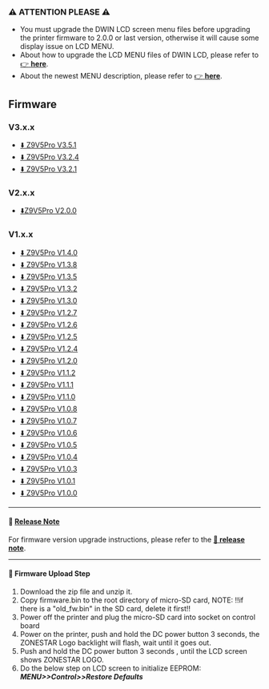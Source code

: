 ### :warning: ATTENTION PLEASE :warning: 
- You must upgrade the DWIN LCD screen menu files before upgrading the printer firmware to 2.0.0 or last version, otherwise it will cause some display issue on LCD MENU. 
- About how to upgrade the LCD MENU files of DWIN LCD, please refer to [:point_right: **here**](https://github.com/ZONESTAR3D/Upgrade-kit-guide/tree/main/TFT-LCD/LCD-DWIN).
- About the newest MENU description, please refer to  [:point_right: **here**](https://github.com/ZONESTAR3D/Upgrade-kit-guide/blob/main/TFT-LCD/LCD-DWIN/user_guide/readme.md).


## Firmware
### V3.x.x
- [:arrow_down: Z9V5Pro V3.5.1](./Z9V5Pro_V3_5_1.zip)
- [:arrow_down: Z9V5Pro V3.2.4](./Z9V5Pro_V3_2_4.zip)
- [:arrow_down: Z9V5Pro V3.2.1](./Z9V5Pro_V3_2_1.zip)
### V2.x.x
- [:arrow_down:Z9V5Pro V2.0.0](./Z9V5Pro_V2_0_0.zip)
### V1.x.x
- [:arrow_down: Z9V5Pro V1.4.0](./Z9V5Pro_V1_4_0.zip)
- [:arrow_down: Z9V5Pro V1.3.8](./Z9V5Pro_V1_3_8.zip)
- [:arrow_down: Z9V5Pro V1.3.5](./Z9V5Pro_V1_3_5.zip)
- [:arrow_down: Z9V5Pro V1.3.2](./Z9V5Pro_V1_3_2.zip)
- [:arrow_down: Z9V5Pro V1.3.0](./Z9V5Pro_V1_3_0.zip)
- [:arrow_down: Z9V5Pro V1.2.7](./Z9V5Pro_V1_2_7.zip)
- [:arrow_down: Z9V5Pro V1.2.6](./Z9V5Pro_V1_2_6.zip)
- [:arrow_down: Z9V5Pro V1.2.5](./Z9V5Pro_V1_2_5.zip)
- [:arrow_down: Z9V5Pro V1.2.4](./Z9V5Pro_V1_2_4.zip)
- [:arrow_down: Z9V5Pro V1.2.0](./Z9V5Pro_V1_2_0.zip)
- [:arrow_down: Z9V5Pro V1.1.2](./Z9V5Pro_V1_1_2.zip)
- [:arrow_down: Z9V5Pro V1.1.1](./Z9V5Pro_V1_1_1.zip)
- [:arrow_down: Z9V5Pro V1.1.0](./Z9V5Pro_V1_1_0.zip)
- [:arrow_down: Z9V5Pro V1.0.8](./Z9V5Pro_V1_0_8.zip)
- [:arrow_down: Z9V5Pro V1.0.7](./Z9V5Pro_V1_0_7.zip)
- [:arrow_down: Z9V5Pro V1.0.6](./Z9V5Pro_V1_0_6.zip)
- [:arrow_down: Z9V5Pro V1.0.5](./Z9V5Pro_V1_0_5.zip)
- [:arrow_down: Z9V5Pro V1.0.4](./Z9V5Pro_V1_0_4.zip)
- [:arrow_down: Z9V5Pro V1.0.3](./Z9V5Pro_V1_0_3.zip)
- [:arrow_down: Z9V5Pro V1.0.1](./Z9V5Pro_V1_0_1.zip)
- [:arrow_down: Z9V5Pro V1.0.0](./Z9V5Pro_V1_0_0.zip)

----
#### :blue_book: [Release Note](../releasenote.md)   
For firmware version upgrade instructions, please refer to the [**:book: release note**](../releasenote.md).

----
#### :wrench: Firmware Upload Step 
1. Download the zip file and unzip it.
2. Copy firmware.bin to the root directory of micro-SD card, 
NOTE: !!if there is a "old_fw.bin" in the SD card, delete it first!!
3. Power off the printer and plug the micro-SD card into socket on control board
4. Power on the printer, push and hold the DC power button 3 seconds, the ZONESTAR Logo backlight will flash, wait until it goes out.
5. Push and hold the DC power button 3 seconds , until the LCD screen shows ZONESTAR LOGO.
6. Do the below step on LCD screen to initialize EEPROM: ***MENU>>Control>>Restore Defaults***
